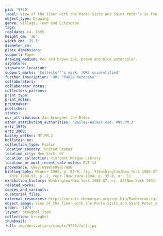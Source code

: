 ```yaml
---
pid: '9750'
label: View of the Tiber with the Ponte Sisto and Saint Peter’s in the Distance
object_type: Drawing
genre: Village, Town and Cityscape
tags: 
realdate: ca. 1595
height_cm: '16'
width_cm: '25.5'
diameter_cm: 
plate_dimensions: 
support: Paper
drawing_medium: Pen and brown ink, brown and blue watercolor.
signature: 
signature_location: 
support_marks: 'Collector''s mark: (UR) unidentified'
further_inscription: 'UR: "Paolo Veronese"'
collaborators: 
collaborator_notes: 
collectors_patrons: 
print_type: 
print_notes: 
printmaker: 
publisher: 
states: 
our_attribution: Jan Brueghel the Elder
other_attribution_authorities: 'Bailey/Walker cat. #NY.PM.3'
ertz_1979: 
ertz_2008: 
bailey_walker: NY.PM.3
hollstein_no: 
collection_type: Public
location_country: United States
location_city: New York, NY
location_collection: Pierpont Morgan Library
location_or_most_recent_sale_notes: EVT 13
provenance: 6997|6998|6999|7000
bibliography: Winner 1985, p. 87-9, fig. 9|Washington/New York 1986-87, nr. 23|New
  York 1990-91, p. 2, repr.|New York 1994, p. 35-8, nr. 11
exhibition_history: Washington/New York 1986-87, nr. 23|New York 1994, nr. 11
related_works: 
copies_and_variants: 
curatorial_files: 
external_resources: http://corsair.themorgan.org/cgi-bin/Pwebrecon.cgi?BBID=247053
object_image: View_of_the_Tiber_with_the_Ponte_Sisto_and_Saint_Peter_s_in_the_Distance_EVT_13_Pierpont_Morgan.jpg
order: '1074'
layout: brueghel_item
collection: brueghel
thumbnail: 
full: img/derivatives/simple/9750/full.jpg
---
```

